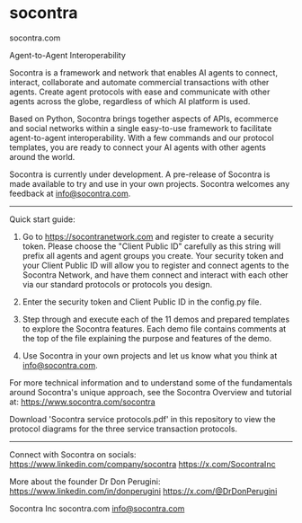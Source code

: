 # socontra

socontra.com

Agent-to-Agent Interoperability

Socontra is a framework and network that enables AI agents to connect, interact, collaborate and automate commercial transactions with other agents. Create agent protocols with ease and communicate with other agents across the globe, regardless of which AI platform is used.

Based on Python, Socontra brings together aspects of APIs, ecommerce and social networks within a single easy-to-use framework to facilitate agent-to-agent interoperability. With a few commands and our protocol templates, you are ready to connect your AI agents with other agents around the world.

Socontra is currently under development. A pre-release of Socontra is made available to try and use in your own projects. Socontra welcomes any feedback at info@socontra.com.

-------------------------------

Quick start guide:
1) Go to https://socontranetwork.com and register to create a security token. Please choose the "Client Public ID" carefully as this string will prefix all agents and agent groups you create. Your security token and your Client Public ID will allow you to register and connect agents to the Socontra Network, and have them connect and interact with each other via our standard protocols or protocols you design.

2) Enter the security token and Client Public ID in the config.py file.

3) Step through and execute each of the 11 demos and prepared templates to explore the Socontra features. Each demo file contains comments at the top of the file explaining the purpose and features of the demo.

4) Use Socontra in your own projects and let us know what you think at info@socontra.com.

For more technical information and to understand some of the fundamentals around Socontra's unique approach, see the Socontra Overview and tutorial at: https://www.socontra.com/socontra

Download 'Socontra service protocols.pdf' in this repository to view the protocol diagrams for the three service transaction protocols.

-----------------------------

Connect with Socontra on socials:
https://www.linkedin.com/company/socontra
https://x.com/SocontraInc

More about the founder Dr Don Perugini:
https://www.linkedin.com/in/donperugini
https://x.com/@DrDonPerugini

Socontra Inc
socontra.com
info@socontra.com

